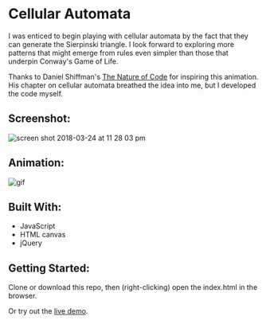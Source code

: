 # Cellular Automata

I was enticed to begin playing with cellular automata by the fact that they can generate the Sierpinski triangle. I look forward to exploring more patterns that might emerge from rules even simpler than those that underpin Conway's Game of Life.

Thanks to Daniel Shiffman's [The Nature of Code](http://natureofcode.com/book/chapter-7-cellular-automata/) for inspiring this animation. His chapter on cellular automata breathed the idea into me, but I developed the code myself.

## Screenshot:
![screen shot 2018-03-24 at 11 28 03 pm](https://user-images.githubusercontent.com/29472568/37871728-31d06ed8-2fbb-11e8-9f6d-3b4d37cc5550.png)

## Animation:
![gif](https://media.giphy.com/media/fHiC2bAA9Jutd4rPOk/giphy.gif)

## Built With:
- JavaScript
- HTML canvas
- jQuery

## Getting Started:
Clone or download this repo, then (right-clicking) open the index.html in the browser.

Or try out the [live demo](https://zackstout.github.io/cellular-automata/).
